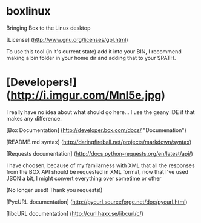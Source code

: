 boxlinux
========

Bringing Box to the Linux desktop

[License] (http://www.gnu.org/licenses/gpl.html)

To use this tool (in it's current state) add it into your BIN, I recommend making a bin folder in your home dir and adding that to your $PATH.






[Developers!] (http://i.imgur.com/Mnl5e.jpg)
======

I really have no idea about what should go here... I use the geany IDE if that makes any difference. 

[Box Documentation] (http://developer.box.com/docs/ "Documenation")

[README.md syntax] (http://daringfireball.net/projects/markdown/syntax)

[Requests documentation] (http://docs.python-requests.org/en/latest/api/)

I have choosen, because of my familarness with XML that all the responses from the BOX API should be requested in XML format, now that I've used JSON a bit, I might convert everything over sometime or other

(No longer used! Thank you requests!)

[PycURL documentation] (http://pycurl.sourceforge.net/doc/pycurl.html)

[libcURL documentation] (http://curl.haxx.se/libcurl/c/)
